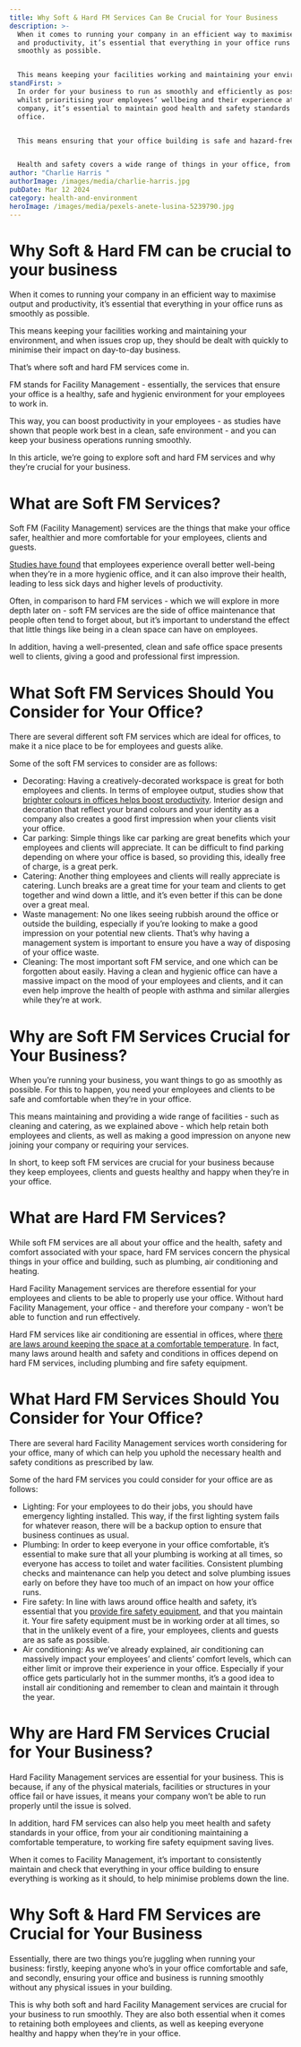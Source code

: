 ```yaml
---
title: Why Soft & Hard FM Services Can Be Crucial for Your Business
description: >-
  When it comes to running your company in an efficient way to maximise output
  and productivity, it’s essential that everything in your office runs as
  smoothly as possible. 


  This means keeping your facilities working and maintaining your environment, and when issues crop up, they should be dealt with quickly to minimise their impact on day-to-day business.
standFirst: >
  In order for your business to run as smoothly and efficiently as possible,
  whilst prioritising your employees’ wellbeing and their experience at your
  company, it’s essential to maintain good health and safety standards in your
  office. 


  This means ensuring that your office building is safe and hazard-free, promoting good health in employees and boosting productivity and output. 


  Health and safety covers a wide range of things in your office, from equipment to hygiene. Ideally, your employees and clients visiting your office should be comfortable, and they should enjoy their experience, which is why it’s so important to uphold high standards when it comes to health and safety.
author: "Charlie Harris "
authorImage: /images/media/charlie-harris.jpg
pubDate: Mar 12 2024
category: health-and-environment
heroImage: /images/media/pexels-anete-lusina-5239790.jpg
---
```

# Why Soft & Hard FM can be crucial to your business

When it comes to running your company in an efficient way to maximise output and productivity, it’s essential that everything in your office runs as smoothly as possible. 

This means keeping your facilities working and maintaining your environment, and when issues crop up, they should be dealt with quickly to minimise their impact on day-to-day business. 

That’s where soft and hard FM services come in. 

FM stands for Facility Management - essentially, the services that ensure your office is a healthy, safe and hygienic environment for your employees to work in. 

This way, you can boost productivity in your employees - as studies have shown that people work best in a clean, safe environment - and you can keep your business operations running smoothly. 

In this article, we’re going to explore soft and hard FM services and why they’re crucial for your business.

# What are Soft FM Services?

Soft FM (Facility Management) services are the things that make your office safer, healthier and more comfortable for your employees, clients and guests. 

[Studies have found](https://www.emerald.com/insight/content/doi/10.1108/JFM-10-2019-0055/full/html) that employees experience overall better well-being when they’re in a more hygienic office, and it can also improve their health, leading to less sick days and higher levels of productivity. 

Often, in comparison to hard FM services - which we will explore in more depth later on - soft FM services are the side of office maintenance that people often tend to forget about, but it’s important to understand the effect that little things like being in a clean space can have on employees. 

In addition, having a well-presented, clean and safe office space presents well to clients, giving a good and professional first impression. 

# What Soft FM Services Should You Consider for Your Office?

There are several different soft FM services which are ideal for offices, to make it a nice place to be for employees and guests alike. 

Some of the soft FM services to consider are as follows:

* Decorating: Having a creatively-decorated workspace is great for both employees and clients. In terms of employee output, studies show that [brighter colours in offices helps boost productivity](https://www.linkedin.com/pulse/importance-impact-colours-used-workplace-studio-asa-designstudioasa/). Interior design and decoration that reflect your brand colours and your identity as a company also creates a good first impression when your clients visit your office. 
* Car parking: Simple things like car parking are great benefits which your employees and clients will appreciate. It can be difficult to find parking depending on where your office is based, so providing this, ideally free of charge, is a great perk. 
* Catering: Another thing employees and clients will really appreciate is catering. Lunch breaks are a great time for your team and clients to get together and wind down a little, and it’s even better if this can be done over a great meal. 
* Waste management: No one likes seeing rubbish around the office or outside the building, especially if you’re looking to make a good impression on your potential new clients. That’s why having a management system is important to ensure you have a way of disposing of your office waste. 
* Cleaning: The most important soft FM service, and one which can be forgotten about easily. Having a clean and hygienic office can have a massive impact on the mood of your employees and clients, and it can even help improve the health of people with asthma and similar allergies while they’re at work. 

# Why are Soft FM Services Crucial for Your Business?

When you’re running your business, you want things to go as smoothly as possible. For this to happen, you need your employees and clients to be safe and comfortable when they’re in your office. 

This means maintaining and providing a wide range of facilities - such as cleaning and catering, as we explained above - which help retain both employees and clients, as well as making a good impression on anyone new joining your company or requiring your services. 

In short, to keep soft FM services are crucial for your business because they keep employees, clients and guests healthy and happy when they’re in your office. 

# What are Hard FM Services?

While soft FM services are all about your office and the health, safety and comfort associated with your space, hard FM services concern the physical things in your office and building, such as plumbing, air conditioning and heating. 

Hard Facility Management services are therefore essential for your employees and clients to be able to properly use your office. Without hard Facility Management, your office - and therefore your company - won’t be able to function and run effectively. 

Hard FM services like air conditioning are essential in offices, where [there are laws around keeping the space at a comfortable temperature](https://www.gov.uk/workplace-temperatures). In fact, many laws around health and safety and conditions in offices depend on hard FM services, including plumbing and fire safety equipment.

# What Hard FM Services Should You Consider for Your Office? 

There are several hard Facility Management services worth considering for your office, many of which can help you uphold the necessary health and safety conditions as prescribed by law.

Some of the hard FM services you could consider for your office are as follows:

* Lighting: For your employees to do their jobs, you should have emergency lighting installed. This way, if the first lighting system fails for whatever reason, there will be a backup option to ensure that business continues as usual.
* Plumbing: In order to keep everyone in your office comfortable, it’s essential to make sure that all your plumbing is working at all times, so everyone has access to toilet and water facilities. Consistent plumbing checks and maintenance can help you detect and solve plumbing issues early on before they have too much of an impact on how your office runs. 
* Fire safety: In line with laws around office health and safety, it’s essential that you [provide fire safety equipment](https://www.firedepot.co.uk/fire-safety-equipment-every-workplace-needs/), and that you maintain it. Your fire safety equipment must be in working order at all times, so that in the unlikely event of a fire, your employees, clients and guests are as safe as possible. 
* Air conditioning: As we’ve already explained, air conditioning can massively impact your employees’ and clients’ comfort levels, which can either limit or improve their experience in your office. Especially if your office gets particularly hot in the summer months, it’s a good idea to install air conditioning and remember to clean and maintain it through the year. 

# Why are Hard FM Services Crucial for Your Business?

Hard Facility Management services are essential for your business. This is because, if any of the physical materials, facilities or structures in your office fail or have issues, it means your company won’t be able to run properly until the issue is solved. 

In addition, hard FM services can also help you meet health and safety standards in your office, from your air conditioning maintaining a comfortable temperature, to working fire safety equipment saving lives. 

When it comes to Facility Management, it’s important to consistently maintain and check that everything in your office building to ensure everything is working as it should, to help minimise problems down the line.

# Why Soft & Hard FM Services are Crucial for Your Business

Essentially, there are two things you’re juggling when running your business: firstly, keeping anyone who’s in your office comfortable and safe, and secondly, ensuring your office and business is running smoothly without any physical issues in your building. 

This is why both soft and hard Facility Management services are crucial for your business to run smoothly. They are also both essential when it comes to retaining both employees and clients, as well as keeping everyone healthy and happy when they’re in your office.